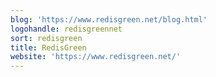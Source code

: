 ```yaml
---
blog: 'https://www.redisgreen.net/blog.html'
logohandle: redisgreennet
sort: redisgreen
title: RedisGreen
website: 'https://www.redisgreen.net/'
---
```

